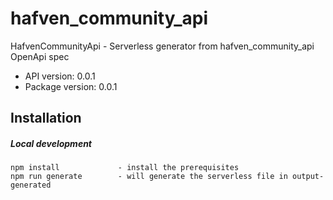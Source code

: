 # hafven_community_api

HafvenCommunityApi - Serverless generator from hafven_community_api OpenApi spec

- API version: 0.0.1
- Package version: 0.0.1

## Installation

##### Local development

```shell
npm install             - install the prerequisites
npm run generate        - will generate the serverless file in output-generated
```

